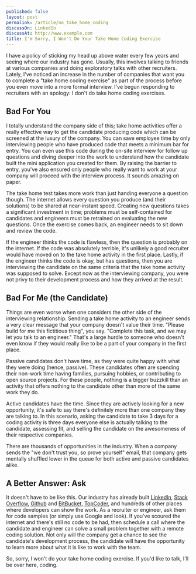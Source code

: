 ```yaml
---
published: false
layout: post
permalink: /article/no_take_home_coding
discussOn: LinkedIn
discussAt: http://www.example.com
title: I'm Sorry, I Won't Do Your Take Home Coding Exercise
---
```


I have a policy of sticking my head up above water every few years and seeing where our industry has gone. Usually, this involves talking to friends at various companies and doing exploratory talks with other recruiters. Lately, I've noticed an increase in the number of companies that want you to complete a "take home coding exercise" as part of the process before you even move into a more formal interview. I've begun responding to recruiters with an apology: I don't do take home coding exercises.

## Bad For You
I totally understand the company side of this; take home activities offer a really effective way to get the candidate producing code which can be screened at the luxury of the company. You can save employee time by only interviewing people who have produced code that meets a minimum bar for entry. You can even use this code during the on-site interview for follow up questions and diving deeper into the work to understand how the candidate built the mini application you created for them. By raising the barrier to entry, you've also ensured only people who really want to work at your company will proceed with the interview process. It sounds amazing on paper.

The take home test takes more work than just handing everyone a question though. The internet allows every question you produce (and their solutions) to be shared at near-instant speed. Creating new questions takes a significant investment in time; problems must be self-contained for candidates and engineers must be retrained on evaluating the new questions. Once the exercise comes back, an engineer needs to sit down and review the code.

If the engineer thinks the code is flawless, then the question is probably on the internet. If the code was absolutely terrible, it's unlikely a good recruiter would have moved on to the take home activity in the first place. Lastly, if the engineer thinks the code is okay, but has questions, then you are interviewing the candidate on the same criteria that the take home activity was supposed to solve. Except now as the interviewing company, you were not privy to their development process and how they arrived at the result.

## Bad For Me (the Candidate)
Things are even worse when one considers the other side of the interviewing relationship. Sending a take home activity to an engineer sends a very clear message that your company doesn't value their time. "Please build for me this fictitious thing", you say. "Complete this task, and we may let you talk to an engineer." That's a large hurdle to someone who doesn't even know if they would really like to be a part of your company in the first place.

Passive candidates don't have time, as they were quite happy with what they were doing (hence, passive). These candidates often are spending their non-work time having families, pursuing hobbies, or contributing to open source projects. For these people, nothing is a bigger buzzkill than an activity that offers nothing to the candidate other than more of the same work they do.

Active candidates have the time. Since they are actively looking for a new opportunity, it's safe to say there's definitely more than one company they are talking to. In this scenario, asking the candidate to take 3 days for a coding activity is three days everyone else is actually talking to the candidate, assessing fit, and selling the candidate on the awesomeness of their respective companies.

There are thousands of opportunities in the industry. When a company sends the "we don't trust you, so prove yourself" email, that company gets mentally shuffled lower in the queue for both active and passive candidates alike.

## A Better Answer: Ask
It doesn't have to be like this. Our industry has already built [LinkedIn](http://www.linkedin.com), [Stack Overflow](http://www.stackoverflow.com), [Github](http://github.com) and [BitBucket](http://bitbucket.org), [TopCoder](http://topcoder.com), and hundreds of other places where developers can show the work. As a recruiter or engineer, ask them for code samples (or simply use Google and look). If you've scoured the internet and there's still no code to be had, then schedule a call where the candidate and engineer can solve a small problem together with a remote coding solution. Not only will the company get a chance to see the candidate's development process, the candidate will have the opportunity to learn more about what it is like to work with the team.

So, sorry, I won't do your take home coding exercise. If you'd like to talk, I'll be over here, coding.
